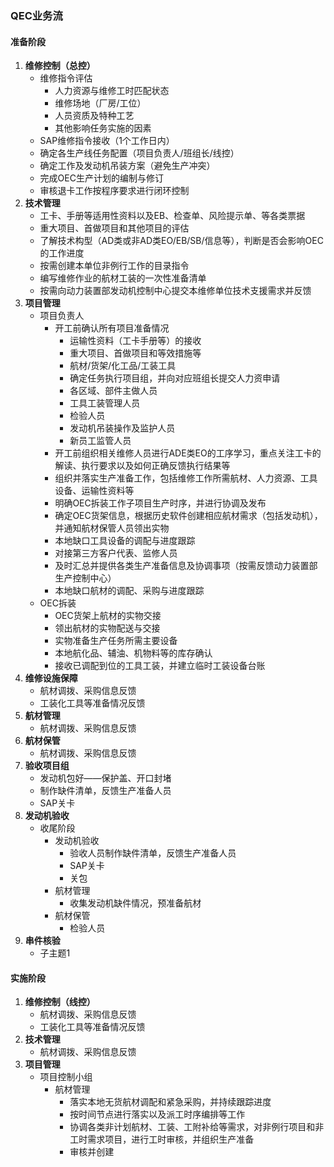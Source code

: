 ### QEC业务流
#### 准备阶段
1. **维修控制（总控）**
   - 维修指令评估
     - 人力资源与维修工时匹配状态
     - 维修场地（厂房/工位）
     - 人员资质及特种工艺
     - 其他影响任务实施的因素
   - SAP维修指令接收（1个工作日内）
   - 确定各生产线任务配置（项目负责人/班组长/线控）
   - 确定工作及发动机吊装方案（避免生产冲突）
   - 完成OEC生产计划的编制与修订
   - 审核退卡工作按程序要求进行闭环控制
2. **技术管理**
   - 工卡、手册等适用性资料以及EB、检查单、风险提示单、等各类票据
   - 重大项目、首做项目和其他项目的评估
   - 了解技术构型（AD类或非AD类EO/EB/SB/信息等），判断是否会影响OEC的工作进度
   - 按需创建本单位非例行工作的目录指令
   - 编写维修作业的航材工装的一次性准备清单
   - 按需向动力装置部发动机控制中心提交本维修单位技术支援需求并反馈
3. **项目管理**
   - 项目负责人
     - 开工前确认所有项目准备情况
       - 运输性资料（工卡手册等）的接收
       - 重大项目、首做项目和等效措施等
       - 航材/货架/化工品/工装工具
       - 确定任务执行项目组，并向对应班组长提交人力资申请
       - 各区域、部件主做人员
       - 工具工装管理人员
       - 检验人员
       - 发动机吊装操作及监护人员
       - 新员工监管人员
     - 开工前组织相关维修人员进行ADE类EO的工序学习，重点关注工卡的解读、执行要求以及如何正确反馈执行结果等
     - 组织并落实生产准备工作，包括维修工作所需航材、人力资源、工具设备、运输性资料等
     - 明确OEC拆装工作子项目生产时序，并进行协调及发布
     - 确定OEC货架信息，根据历史软件创建相应航材需求（包括发动机），并通知航材保管人员领出实物
     - 本地缺口工具设备的调配与进度跟踪
     - 对接第三方客户代表、监修人员
     - 及时汇总并提供各类生产准备信息及协调事项（按需反馈动力装置部生产控制中心）
     - 本地缺口航材的调配、采购与进度跟踪
   - OEC拆装
     - OEC货架上航材的实物交接
     - 领出航材的实物配送与交接
     - 实物准备生产任务所需主要设备
     - 本地航化品、辅油、机物料等的库存确认
     - 接收已调配到位的工具工装，并建立临时工装设备台账
4. **维修设施保障**
   - 航材调拨、采购信息反馈
   - 工装化工具等准备情况反馈
5. **航材管理**
   - 航材调拨、采购信息反馈
6. **航材保管**
   - 航材调拨、采购信息反馈
7. **验收项目组**
   - 发动机包好——保护盖、开口封堵
   - 制作缺件清单，反馈生产准备人员
   - SAP关卡
8. **发动机验收**
   - 收尾阶段
     - 发动机验收
       - 验收人员制作缺件清单，反馈生产准备人员
       - SAP关卡
       - 关包
     - 航材管理
       - 收集发动机缺件情况，预准备航材
     - 航材保管
       - 检验人员
9. **串件核验**
   - 子主题1
#### 实施阶段
1. **维修控制（线控）**
   - 航材调拨、采购信息反馈
   - 工装化工具等准备情况反馈
2. **技术管理**
   - 航材调拨、采购信息反馈
3. **项目管理**
   - 项目控制小组
     - 航材管理
       - 落实本地无货航材调配和紧急采购，并持续跟踪进度
       - 按时间节点进行落实以及派工时序编排等工作
       - 协调各类非计划航材、工装、工附补给等需求，对非例行项目和非工时需求项目，进行工时审核，并组织生产准备
       - 审核并创建
